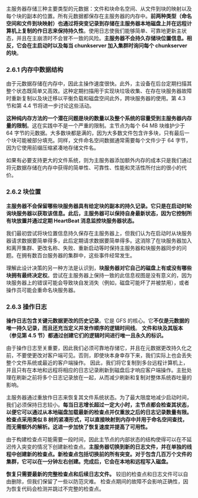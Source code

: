 主服务器存储三种主要类型的元数据：文件和块命名空间、从文件到块的映射以及每个块的副本的位置。所有元数据都保存在主服务器的内存中。**前两种类型（命名空间和文件到块映射）也通过将突变记录到存储在主服务器本地磁盘上并在远程计算机上复制的作日志来保持持久性**。使用日志使我们能够简单、可靠地更新主状态，并且在主崩溃时不会冒不一致的风险。**主服务器不会持久存储块位置信息。相反，它会在主启动时以及每当 chunkserver 加入集群时询问每个 chunkserver 的块**。

### 2.6.1 内存中数据结构
由于元数据存储在内存中，因此主操作速度很快。此外，主设备在后台定期扫描其整个状态既简单又高效。这种定期扫描用于实现块垃圾收集、在存在块服务器故障时重新复制以及块迁移以平衡负载和磁盘空间此外，跨块服务器的使用。第 4.3 节和第 4.4 节将进一步讨论这些活动。

**这种纯内存方法的一个潜在问题是块的数量以及整个系统的容量受到主服务器内存量的限制**。这在实践中不是一个严重的限制。主节点为每个 64 MB 块维护少于 64 字节的元数据。大多数块都是满的，因为大多数文件包含许多块，只有最后一个块可能被部分填充。同样，文件命名空间数据通常需要每个文件少于 64 字节，因为它使用前缀压缩紧凑地存储文件名。

如果有必要支持更大的文件系统，则为主服务器添加额外内存的成本只是我们通过将元数据存储在内存中获得的简单性、可靠性、性能和灵活性所付出的很小的代价。

### 2.6.2 块位置

**主服务器不会保留哪些块服务器具有给定块的副本的持久记录。它只是在启动时轮询块服务器以获取该信息。此后，主服务器可以保持自身最新状态，因为它控制所有块放置并通过定期 HeartBeat 消息监控块服务器状态。**

我们最初尝试将块位置信息持久保存在主服务器上，但我们认为在启动时从块服务器请求数据要简单得多，此后定期请求数据要简单得多。这消除了在块服务器加入和离开集群、更改名称、失败、重新启动等时保持主服务器和块服务器同步的问题。在拥有数百台服务器的集群中，这些事件经常发生。

理解此设计决策的另一种方法是认识到，**块服务器对它自己的磁盘上有或没有哪些块拥有最终决定权**。尝试在主服务器上保持一致的此信息视图是没有意义的，因为块服务器上的错误可能会导致块自发消失（例如，磁盘可能坏了并被禁用），或者操作员可能会重命名块服务器。

### 2.6.3 操作日志

**操作日志包含关键元数据更改的历史记录**。它是 GFS 的核心。它**不仅是元数据的唯一持久记录，而且还充当定义并发作顺序的逻辑时间线**。 **文件和块及其版本（参见第 4.5 节）都通过创建它们的逻辑时间进行唯一且永久的标识。**

由于操作日志至关重要，因此我们必须可靠地存储它，并且在元数据更改持久化之前，不要使更改对客户端可见。否则，即使块本身幸存下来，我们实际上也会丢失整个文件系统或最近的客户端操作。 因此，我们将它复制到多台远程计算机上，并且只有在本地和远程将相应的日志记录刷新到磁盘后才响应客户端操作。主批处理在刷新之前将多个日志记录放在一起，从而减少刷新和复制对整体系统吞吐量的影响。

主服务器通过重放作日志来恢复其文件系统状态。为了最大限度地减少启动时间，我们必须保持日志较小。**每当日志增长超过一定大小时，主节点都会检查其状态，以便它可以通过从本地磁盘加载最新的检查点并仅重放之后的日志记录数量有限。检查点采用类似 B 树的紧凑形式，可以直接映射到内存中并用于命名空间查找，而无需额外的解析。这进一步加快了恢复速度并提高了可用性。**

由于构建检查点可能需要一段时间，因此主节点的内部状态的结构使得可以在不延迟传入突变的情况下创建新检查点。**主服务器切换到新的日志文件，并在单独的线程中创建新的检查点。新检查点包括切换前的所有突变。对于包含几百万个文件的集群，它可以在一分钟左右创建。完成后，它会在本地和远程写入磁盘。**

**恢复只需要最新的完整检查点和后续日志文件。** 较旧的检查点和日志文件可以自由删除，但我们保留了一些以防范灾难。 检查点期间的故障不会影响正确性，因为恢复代码会检测并跳过不完整的检查点。








